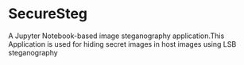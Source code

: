 # SecureSteg
A Jupyter Notebook-based image steganography application.This Application is used  for hiding secret images in host images using LSB steganography
